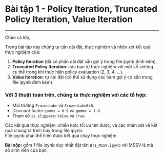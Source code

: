 # Bài tập 1 - Policy Iteration, Truncated Policy Iteration, Value Iteration  

---

Chào cả lớp,  

Trong bài tập này chúng ta cần cài đặt, thực nghiệm và nhận xét kết quả thực nghiệm của:  

1. **Policy Iteration** (đã có phần cài đặt sẵn gợi ý trong file ipynb đính kèm).  
2. **Truncated Policy Iteration**: các bạn tự thực nghiệm với một số setting cụ thể trong khi thực hiện policy evaluation (2, 3, 4, …).  
3. **Value Iteration**: tự cài đặt (có thể sử dụng các hàm gợi ý có sẵn trong file ipynb đính kèm).  

### Với 3 thuật toán trên, chúng ta thực nghiệm với các tổ hợp:
- Môi trường `FrozenLake` và `FrozenLake8x8`.  
- Discount factor `gamma = 0.9` và `gamma = 1.0`.  
- Tham số `is_slippery`: `False` và `True`.  

Các kết quả thực nghiệm, chiến lược tối ưu tìm được, và các nhận xét về kết quả chúng ta trình bày trong file ipynb.  
File ipynb phải thể hiện được kết quả chạy thực nghiệm.  

**Bài nộp:** gồm 1 file ipynb duy nhất đặt tên `BT1_MSSV.ipynb` với MSSV là mã số sinh viên của bạn.  

